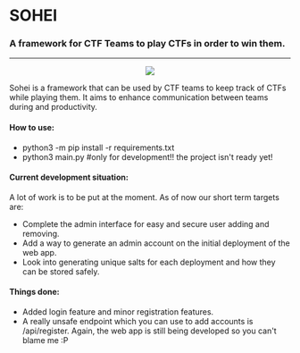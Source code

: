 <h1>SOHEI</h1>
<h3>A framework for CTF Teams to play CTFs in order to win them.</h3>
<hr>
<center><img src="https://upload.wikimedia.org/wikipedia/commons/thumb/d/d8/Yoshitsune_with_benkei.jpg/220px-Yoshitsune_with_benkei.jpg"/></center>
<p>Sohei is a framework that can be used by CTF teams to keep track of CTFs while playing them. It aims to enhance communication between teams during and productivity. </p>
<h4>How to use:</h4>
<ul>
  <li>python3 -m pip install -r requirements.txt</li>
  <li>python3 main.py #only for development!! the project isn't ready yet!</li>
</ul>
<h4>Current development situation: </h4><p> A lot of work is to be put at the moment. As of now our short term targets are: </p>
<ul>
  <li>Complete the admin interface for easy and secure user adding and removing.</li>
  <li>Add a way to generate an admin account on the initial deployment of the web app.</li>
  <li>Look into generating unique salts for each deployment and how they can be stored safely.</li>
</ul>

<h4>Things done:</h4>
<ul>
  <li>Added login feature and minor registration features.</li>
  <li>A really unsafe endpoint which you can use to add accounts is /api/register. Again, the web app is still being developed so you can't blame me :P</li>
</ul>
